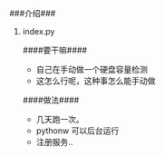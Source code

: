 ###介绍###

1. index.py

   ####要干嘛####

   - 自己在手动做一个硬盘容量检测
   - 这怎么行呢，这种事怎么能手动做

   ####做法####
   - 几天跑一次。
   - pythonw 可以后台运行
   - 注册服务..
